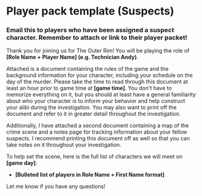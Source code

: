 # Player pack template (Suspects)
### Email this to players who have been assigned a suspect character. Remember to attach or link to their player packet!

Thank you for joining us for The Outer Rim!  You will be playing the role of **[Role Name + Player Name] (e.g. Technician Andy)**.
 
Attached is a document containing the rules of the game and the background information for your character, including your schedule on the day of the murder.  Please take the time to read through this document at least an hour prior to game time at **[game time]**.  You don't have to memorize everything on it, but you should at least have a general familiarity about who your character is to inform your behavior and help construct your alibi during the investigation.  You may also want to print off the document and refer to it in greater detail throughout the investigation.

Additionally, I have attached a second document containing a map of the crime scene and a notes page for tracking information about your fellow suspects. I recommend printing this document off as well so that you can take notes on it throughout your investigation.

To help set the scene, here is the full list of characters we will meet on **[game day]**:
* **[Bulleted list of players in Role Name + First Name format]**
 
Let me know if you have any questions!
